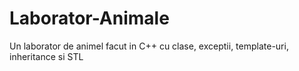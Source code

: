 # Laborator-Animale
Un laborator de animel facut in C++ cu clase, exceptii, template-uri, inheritance si STL
